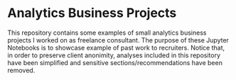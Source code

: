 # Analytics Business Projects

This repository contains some examples of small analytics business projects I worked on as freelance consultant. The purpose of these Jupyter Notebooks is to showcase example of past work to recruiters. Notice that, in order to preserve client anonimity, analyses included in this repository have been simplified and sensitive sections/recommendations have been removed.
